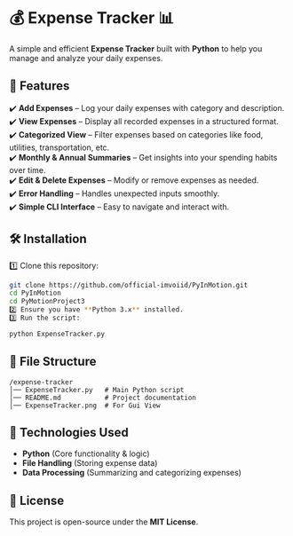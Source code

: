 # 💰 Expense Tracker 📊  
A simple and efficient **Expense Tracker** built with **Python** to help you manage and analyze your daily expenses.

## 📜 Features  
✔️ **Add Expenses** – Log your daily expenses with category and description.  
✔️ **View Expenses** – Display all recorded expenses in a structured format.  
✔️ **Categorized View** – Filter expenses based on categories like food, utilities, transportation, etc.  
✔️ **Monthly & Annual Summaries** – Get insights into your spending habits over time.  
✔️ **Edit & Delete Expenses** – Modify or remove expenses as needed.  
✔️ **Error Handling** – Handles unexpected inputs smoothly.  
✔️ **Simple CLI Interface** – Easy to navigate and interact with.

## 🛠 Installation  
1️⃣ Clone this repository:  
   ```bash
   git clone https://github.com/official-imvoiid/PyInMotion.git
   cd PyInMotion
   cd PyMotionProject3
2️⃣ Ensure you have **Python 3.x** installed.  
3️⃣ Run the script:
   ```
   ```bash
   python ExpenseTracker.py
   ```

## 📂 File Structure  
```
/expense-tracker
│── ExpenseTracker.py   # Main Python script
│── README.md           # Project documentation
│── ExpenseTracker.png  # For Gui View
```

## 🔧 Technologies Used  
- **Python** (Core functionality & logic)  
- **File Handling** (Storing expense data)  
- **Data Processing** (Summarizing and categorizing expenses)

## 📜 License  
This project is open-source under the **MIT License**.

